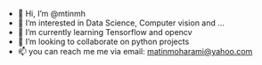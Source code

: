 - 👋 Hi, I’m @mtinmh
- 👀 I’m interested in Data Science, Computer vision and ...
- 🌱 I’m currently learning Tensorflow and opencv
- 💞️ I’m looking to collaborate on python projects
- 📫 you can reach me me via email: matinmoharami@yahoo.com

<!---
mtinmh/mtinmh is a ✨ special ✨ repository because its `README.md` (this file) appears on your GitHub profile.
You can click the Preview link to take a look at your changes.
--->
